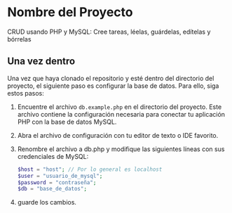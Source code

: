 # Nombre del Proyecto

CRUD usando PHP y MySQL: Cree tareas, léelas, guárdelas, edítelas y bórrelas  

## Una vez dentro

Una vez que haya clonado el repositorio y esté dentro del directorio del proyecto, el siguiente paso es configurar la base de datos. Para ello, siga estos pasos:

1. Encuentre el archivo `db.example.php` en el directorio del proyecto. Este archivo contiene la configuración necesaria para conectar tu aplicación PHP con la base de datos MySQL.

2. Abra el archivo de configuración con tu editor de texto o IDE favorito.

3. Renombre el archivo a db.php y modifique las siguientes líneas con sus credenciales de MySQL:

   ```php
   $host = "host"; // Por lo general es localhost
   $user = "usuario_de_mysql";
   $password = "contraseña";
   $db = "base_de_datos";

4. guarde los cambios.